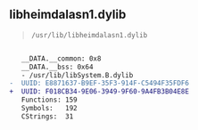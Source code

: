 ## libheimdalasn1.dylib

> `/usr/lib/libheimdalasn1.dylib`

```diff

   __DATA.__common: 0x8
   __DATA.__bss: 0x64
   - /usr/lib/libSystem.B.dylib
-  UUID: E8871637-B9EF-35F3-914F-C5494F35FDF6
+  UUID: F018CB34-9E06-3949-9F60-9A4FB3B04E8E
   Functions: 159
   Symbols:   192
   CStrings:  31

```
